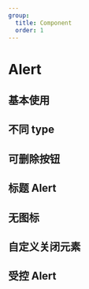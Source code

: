 ```yaml
---
group:
  title: Component
  order: 1
---
```


# Alert

## 基本使用

<code src="./document/basic.tsx"></code>

## 不同 type

<code src="./document/type.tsx"></code>

## 可删除按钮

<code src="./document/close.tsx"></code>

## 标题 Alert

<code src="./document/title.tsx"></code>

## 无图标

<code src="./document/icon.tsx"></code>

## 自定义关闭元素

<code src="./document/closeElements.tsx"></code>

## 受控 Alert

<code src="./document/control.tsx"></code>
